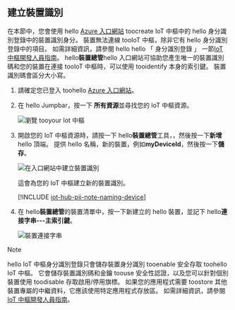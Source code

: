 ## <a name="create-a-device-identity"></a>建立裝置識別

在本節中，您會使用 hello [Azure 入口網站][ lnk-azure-portal] toocreate IoT 中樞中的 hello 身分識別登錄中的裝置識別身分。 裝置無法連線 tooIoT 中樞，除非它有 hello 身分識別登錄中的項目。 如需詳細資訊，請參閱 hello hello 「 身分識別登錄 」 一節[IoT 中樞開發人員指南][lnk-devguide-identity]。 hello**裝置總管**hello 入口網站可協助您產生唯一的裝置識別碼和您的裝置在連接 tooIoT 中樞時，可以使用 tooidentify 本身的索引鍵。 裝置識別碼會區分大小寫。

1. 請確定您已登入 toohello [Azure 入口網站][lnk-azure-portal]。

1. 在 hello Jumpbar，按一下 **所有資源**並尋找您的 IoT 中樞資源。

    ![瀏覽 tooyour Iot 中樞][img-find-iothub]

1. 開啟您的 IoT 中樞資源時，請按一下 hello**裝置總管**工具，，然後按一下**新增**hello 頂端。 提供 hello 名稱，新的裝置，例如**myDeviceId**，然後按一下**儲存**。

    ![在入口網站中建立裝置識別][img-create-device]

   這會為您的 IoT 中樞建立新的裝置識別。

   [!INCLUDE [iot-hub-pii-note-naming-device](iot-hub-pii-note-naming-device.md)]

1. 在 hello**裝置總管**的裝置清單中，按一下新建立的 hello 裝置，並記下 hello**連接字串---主索引鍵**。 

    ![裝置連接字串][img-connection-string]

> [!NOTE]
> hello IoT 中樞身分識別登錄只會儲存裝置身分識別 tooenable 安全存取 toohello IoT 中樞。 它會儲存裝置識別碼和金鑰 toouse 安全性認證，以及您可以針對個別裝置使用 toodisable 存取啟用/停用旗標。 如果您的應用程式需要 toostore 其他裝置專屬的中繼資料，它應該使用特定應用程式存放區。 如需詳細資訊，請參閱 [IoT 中樞開發人員指南][lnk-devguide-identity]。

<!-- Images. -->
[img-find-iothub]: ./media/iot-hub-get-started-create-device-identity-portal/find-iothub.png
[img-create-device]: ./media/iot-hub-get-started-create-device-identity-portal/create-identity-portal.png
[img-connection-string]: ./media/iot-hub-get-started-create-device-identity-portal/device-connection-string.png


<!-- Links -->
[lnk-azure-portal]: https://portal.azure.com
[lnk-devguide-identity]: ../articles/iot-hub/iot-hub-devguide-identity-registry.md

